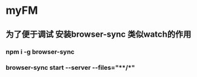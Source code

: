 # myFM

## 为了便于调试 安装browser-sync 类似watch的作用

### npm i -g browser-sync
### browser-sync start --server --files="**/*"